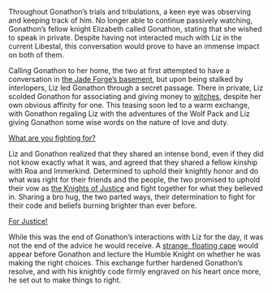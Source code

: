 <!-- title: Honor and Justice -->

Throughout Gonathon’s trials and tribulations, a keen eye was observing and keeping track of him. No longer able to continue passively watching, Gonathon’s fellow knight Elizabeth called Gonathon, stating that she wished to speak in private. Despite having not interacted much with Liz in the current Libestal, this conversation would prove to have an immense impact on both of them.

Calling Gonathon to her home, the two at first attempted to have a conversation in [the Jade Forge’s basement](https://youtu.be/alQr5XqoUPs?t=9708), but upon being stalked by interlopers, Liz led Gonathon through a secret passage. There in private, Liz scolded Gonathon for associating and giving money to [witches](https://youtu.be/alQr5XqoUPs?t=9885), despite her own obvious affinity for one. This teasing soon led to a warm exchange, with Gonathon regaling Liz with the adventures of the Wolf Pack and Liz giving Gonathon some wise words on the nature of love and duty.

[What are you fighting for?](#embed:https://youtu.be/alQr5XqoUPs?t=10749)

Liz and Gonathon realized that they shared an intense bond, even if they did not know exactly what it was, and agreed that they shared a fellow kinship with Roa and Immerkind. Determined to uphold their knightly honor and do what was right for their friends and the people, the two promised to uphold their vow as [the Knights of Justice](https://youtu.be/alQr5XqoUPs?t=10950) and fight together for what they believed in. Sharing a bro hug, the two parted ways, their determination to fight for their code and beliefs burning brighter than ever before.

[For Justice!](#embed:https://youtu.be/alQr5XqoUPs?t=11090)

While this was the end of Gonathon’s interactions with Liz for the day, it was not the end of the advice he would receive. A [strange, floating cape](https://youtu.be/alQr5XqoUPs?t=11687) would appear before Gonathon and lecture the Humble Knight on whether he was making the right choices. This exchange further hardened Gonathon’s resolve, and with his knightly code firmly engraved on his heart once more, he set out to make things to right.